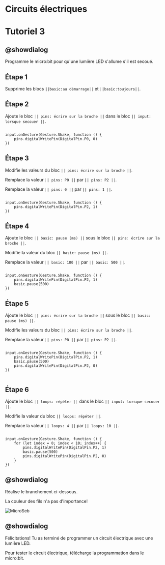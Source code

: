 # Circuits électriques

# Tutoriel 3

## @showdialog

Programme le micro:bit pour qu'une lumière LED s'allume s'il est secoué.

## Étape 1

Supprime les blocs ``||basic:au démarrage||`` et ``||basic:toujours||``.

## Étape 2

Ajoute le bloc ``|| pins: écrire sur la broche ||`` dans le bloc ``|| input: lorsque secouer ||``.


```blocks

input.onGesture(Gesture.Shake, function () {
    pins.digitalWritePin(DigitalPin.P0, 0)
})

```

## Étape 3

Modifie les valeurs du bloc ``|| pins: écrire sur la broche ||``.

Remplace la valeur ``|| pins: P0 ||`` par ``|| pins: P2 ||``.

Remplace la valeur ``|| pins: 0 ||`` par ``|| pins: 1 ||``.

```blocks

input.onGesture(Gesture.Shake, function () {
    pins.digitalWritePin(DigitalPin.P2, 1)
})

```

## Étape 4

Ajoute le bloc ``|| basic: pause (ms) ||`` sous le bloc ``|| pins: écrire sur la broche ||``.

Modifie la valeur du bloc ``|| basic: pause (ms) ||``.

Remplace la valeur ``|| basic: 100 ||`` par ``|| basic: 500 ||``.

```blocks

input.onGesture(Gesture.Shake, function () {
    pins.digitalWritePin(DigitalPin.P2, 1)
    basic.pause(500)
})

```

## Étape 5

Ajoute le bloc ``|| pins: écrire sur la broche ||`` sous le bloc ``|| basic: pause (ms) ||``.


Modifie les valeurs du bloc ``|| pins: écrire sur la broche ||``.

Remplace la valeur ``|| pins: P0 ||`` par ``|| pins: P2 ||``.


```blocks

input.onGesture(Gesture.Shake, function () {
    pins.digitalWritePin(DigitalPin.P2, 1)
    basic.pause(500)
    pins.digitalWritePin(DigitalPin.P2, 0)
})


```

## Étape 6

Ajoute le bloc ``|| loops: répéter ||`` dans le bloc ``|| input: lorsque secouer ||``.

Modifie la valeur du bloc ``|| loops: répéter ||``.

Remplace la valeur ``|| loops: 4 ||`` par ``|| loops: 10 ||``.

```blocks

input.onGesture(Gesture.Shake, function () {
    for (let index = 0; index < 10; index++) {
        pins.digitalWritePin(DigitalPin.P2, 1)
        basic.pause(500)
        pins.digitalWritePin(DigitalPin.P2, 0)
    }
})

```

## @showdialog 

Réalise le branchement ci-dessous.

La couleur des fils n'a pas d'importance!

![MicroSeb](https://github.com/sbergeroncp/micro-seb/blob/master/3.png?raw=true)

## @showdialog 

Félicitations! Tu as terminé de programmer un circuit électrique avec une lumière LED.

Pour tester le circuit électrique, télécharge la programmation dans le micro:bit.